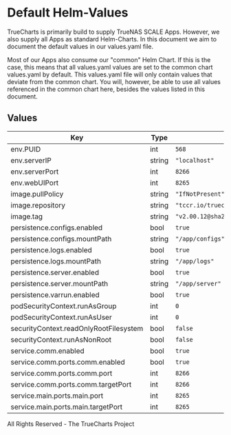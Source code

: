 # Default Helm-Values

TrueCharts is primarily build to supply TrueNAS SCALE Apps.
However, we also supply all Apps as standard Helm-Charts. In this document we aim to document the default values in our values.yaml file.

Most of our Apps also consume our "common" Helm Chart.
If this is the case, this means that all values.yaml values are set to the common chart values.yaml by default. This values.yaml file will only contain values that deviate from the common chart.
You will, however, be able to use all values referenced in the common chart here, besides the values listed in this document.

## Values

| Key | Type | Default | Description |
|-----|------|---------|-------------|
| env.PUID | int | `568` |  |
| env.serverIP | string | `"localhost"` |  |
| env.serverPort | int | `8266` |  |
| env.webUIPort | int | `8265` |  |
| image.pullPolicy | string | `"IfNotPresent"` |  |
| image.repository | string | `"tccr.io/truecharts/tdarr"` |  |
| image.tag | string | `"v2.00.12@sha256:bcab55c22183072ae0acdac9b3348cb28daaa77dade55c51f4ee879801895760"` |  |
| persistence.configs.enabled | bool | `true` |  |
| persistence.configs.mountPath | string | `"/app/configs"` |  |
| persistence.logs.enabled | bool | `true` |  |
| persistence.logs.mountPath | string | `"/app/logs"` |  |
| persistence.server.enabled | bool | `true` |  |
| persistence.server.mountPath | string | `"/app/server"` |  |
| persistence.varrun.enabled | bool | `true` |  |
| podSecurityContext.runAsGroup | int | `0` |  |
| podSecurityContext.runAsUser | int | `0` |  |
| securityContext.readOnlyRootFilesystem | bool | `false` |  |
| securityContext.runAsNonRoot | bool | `false` |  |
| service.comm.enabled | bool | `true` |  |
| service.comm.ports.comm.enabled | bool | `true` |  |
| service.comm.ports.comm.port | int | `8266` |  |
| service.comm.ports.comm.targetPort | int | `8266` |  |
| service.main.ports.main.port | int | `8265` |  |
| service.main.ports.main.targetPort | int | `8265` |  |

All Rights Reserved - The TrueCharts Project
